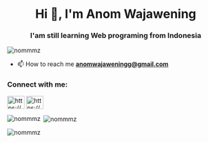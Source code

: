 <h1 align="center">Hi 👋, I'm Anom Wajawening</h1>
<h3 align="center">I'am still learning Web programing from Indonesia</h3>

<p align="left"> <img src="https://komarev.com/ghpvc/?username=nommmz&label=Profile%20views&color=0e75b6&style=flat" alt="nommmz" /> </p>

- 📫 How to reach me **anomwajaweningg@gmail.com**

<h3 align="left">Connect with me:</h3>
<p align="left">
<a href="https://linkedin.com/in/https://www.linkedin.com/in/anom-wajawening-655a92331/" target="blank"><img align="center" src="https://raw.githubusercontent.com/rahuldkjain/github-profile-readme-generator/master/src/images/icons/Social/linked-in-alt.svg" alt="https://www.linkedin.com/in/anom-wajawening-655a92331/" height="30" width="40" /></a>
<a href="https://instagram.com/https://www.instagram.com/a_wajawening/" target="blank"><img align="center" src="https://raw.githubusercontent.com/rahuldkjain/github-profile-readme-generator/master/src/images/icons/Social/instagram.svg" alt="https://www.instagram.com/a_wajawening/" height="30" width="40" /></a>
</p>

<p><img align="left" src="https://github-readme-stats.vercel.app/api/top-langs?username=nommmz&show_icons=true&locale=en&layout=compact" alt="nommmz" /></p>

<p>&nbsp;<img align="center" src="https://github-readme-stats.vercel.app/api?username=nommmz&show_icons=true&locale=en" alt="nommmz" /></p>

<p><img align="center" src="https://github-readme-streak-stats.herokuapp.com/?user=nommmz&" alt="nommmz" /></p>

